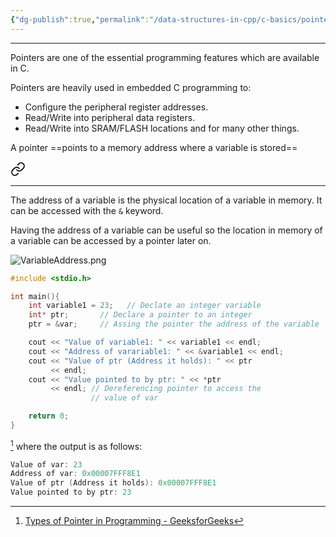 ```yaml
---
{"dg-publish":true,"permalink":"/data-structures-in-cpp/c-basics/pointers/"}
---
```


---

Pointers are one of the essential programming features which are available in C.

Pointers are heavily used in embedded C programming to:
- Configure the peripheral register addresses.
- Read/Write into peripheral data registers.
- Read/Write into SRAM/FLASH locations and for many other things.

A pointer ==points to a memory address where a variable is stored==


<div class="transclusion internal-embed is-loaded"><a class="markdown-embed-link" href="/data-structures-in-cpp/c-basics/address/" aria-label="Open link"><svg xmlns="http://www.w3.org/2000/svg" width="24" height="24" viewBox="0 0 24 24" fill="none" stroke="currentColor" stroke-width="2" stroke-linecap="round" stroke-linejoin="round" class="svg-icon lucide-link"><path d="M10 13a5 5 0 0 0 7.54.54l3-3a5 5 0 0 0-7.07-7.07l-1.72 1.71"></path><path d="M14 11a5 5 0 0 0-7.54-.54l-3 3a5 5 0 0 0 7.07 7.07l1.71-1.71"></path></svg></a><div class="markdown-embed">




---

The address of a variable is the physical location of a variable in memory. It can be accessed with the `&` keyword. 

Having the address of a variable can be useful so the location in memory of a variable can be accessed by a pointer later on.

![VariableAddress.png](/img/user/Data%20Structures%20in%20Cpp/Reference%20images/VariableAddress.png)

```c++
#include <stdio.h>

int main(){
	int variable1 = 23;   // Declate an integer variable
	int* ptr;       // Declare a pointer to an integer
	ptr = &var;     // Assing the pointer the address of the variable

    cout << "Value of variable1: " << variable1 << endl;
    cout << "Address of varariable1: " << &variable1 << endl;
    cout << "Value of ptr (Address it holds): " << ptr
         << endl;
    cout << "Value pointed to by ptr: " << *ptr
         << endl; // Dereferencing pointer to access the
                  // value of var

    return 0; 
}
```

[^1]
where the output is as follows:

```c++
Value of var: 23
Address of var: 0x00007FFF8E1
Value of ptr (Address it holds): 0x00007FFF8E1
Value pointed to by ptr: 23
```

[^1]: [Types of Pointer in Programming - GeeksforGeeks](https://www.geeksforgeeks.org/types-of-pointer-in-programming/)

</div></div>

